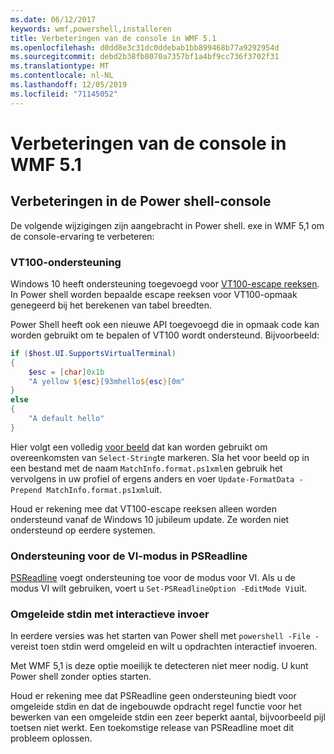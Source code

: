 ```yaml
---
ms.date: 06/12/2017
keywords: wmf,powershell,installeren
title: Verbeteringen van de console in WMF 5.1
ms.openlocfilehash: d0dd8e3c31dc0ddebab1bb899468b77a9292954d
ms.sourcegitcommit: debd2b38fb8070a7357bf1a4bf9cc736f3702f31
ms.translationtype: MT
ms.contentlocale: nl-NL
ms.lasthandoff: 12/05/2019
ms.locfileid: "71145052"
---
```

# <a name="console-improvements-in-wmf-51"></a>Verbeteringen van de console in WMF 5.1

## <a name="powershell-console-improvements"></a>Verbeteringen in de Power shell-console

De volgende wijzigingen zijn aangebracht in Power shell. exe in WMF 5,1 om de console-ervaring te verbeteren:

### <a name="vt100-support"></a>VT100-ondersteuning

Windows 10 heeft ondersteuning toegevoegd voor [VT100-escape reeksen](/windows/console/console-virtual-terminal-sequences).
In Power shell worden bepaalde escape reeksen voor VT100-opmaak genegeerd bij het berekenen van tabel breedten.

Power Shell heeft ook een nieuwe API toegevoegd die in opmaak code kan worden gebruikt om te bepalen of VT100 wordt ondersteund. Bijvoorbeeld:

```powershell
if ($host.UI.SupportsVirtualTerminal)
{
    $esc = [char]0x1b
    "A yellow ${esc}[93mhello${esc}[0m"
}
else
{
    "A default hello"
}
```

Hier volgt een volledig [voor beeld](https://gist.github.com/lzybkr/dcb973dccd54900b67783c48083c28f7) dat kan worden gebruikt om overeenkomsten van `Select-String`te markeren. Sla het voor beeld op in een bestand met de naam `MatchInfo.format.ps1xml`en gebruik het vervolgens in uw profiel of ergens anders en voer `Update-FormatData -Prepend MatchInfo.format.ps1xml`uit.

Houd er rekening mee dat VT100-escape reeksen alleen worden ondersteund vanaf de Windows 10 jubileum update.
Ze worden niet ondersteund op eerdere systemen.

### <a name="vi-mode-support-in-psreadline"></a>Ondersteuning voor de VI-modus in PSReadline

[PSReadline](https://github.com/PowerShell/PSReadLine) voegt ondersteuning toe voor de modus voor VI. Als u de modus VI wilt gebruiken, voert u `Set-PSReadlineOption -EditMode Vi`uit.

### <a name="redirected-stdin-with-interactive-input"></a>Omgeleide stdin met interactieve invoer

In eerdere versies was het starten van Power shell met `powershell -File -` vereist toen stdin werd omgeleid en wilt u opdrachten interactief invoeren.

Met WMF 5,1 is deze optie moeilijk te detecteren niet meer nodig. U kunt Power shell zonder opties starten.

Houd er rekening mee dat PSReadline geen ondersteuning biedt voor omgeleide stdin en dat de ingebouwde opdracht regel functie voor het bewerken van een omgeleide stdin een zeer beperkt aantal, bijvoorbeeld pijl toetsen niet werkt. Een toekomstige release van PSReadline moet dit probleem oplossen.